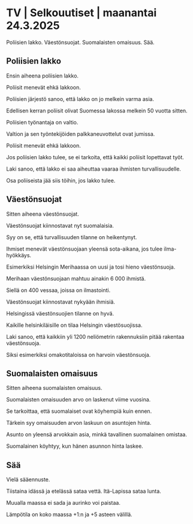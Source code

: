 # TV \| Selkouutiset \| maanantai 24.3.2025

Poliisien lakko. Väestönsuojat. Suomalaisten omaisuus. Sää.

## Poliisien lakko

Ensin aiheena poliisien lakko.

Poliisit menevät ehkä lakkoon.

Poliisien järjestö sanoo, että lakko on jo melkein varma asia.

Edellisen kerran poliisit olivat Suomessa lakossa melkein 50 vuotta sitten.

Poliisien työnantaja on valtio.

Valtion ja sen työntekijöiden palkkaneuvottelut ovat jumissa.

Poliisit menevät ehkä lakkoon.

Jos poliisien lakko tulee, se ei tarkoita, että kaikki poliisit lopettavat työt.

Laki sanoo, että lakko ei saa aiheuttaa vaaraa ihmisten turvallisuudelle.

Osa poliiseista jää siis töihin, jos lakko tulee.

## Väestönsuojat

Sitten aiheena väestönsuojat.

Väestönsuojat kiinnostavat nyt suomalaisia.

Syy on se, että turvallisuuden tilanne on heikentynyt.

Ihmiset menevät väestönsuojaan yleensä sota-aikana, jos tulee ilma-hyökkäys.

Esimerkiksi Helsingin Merihaassa on uusi ja tosi hieno väestönsuoja.

Merihaan väestönsuojaan mahtuu ainakin 6 000 ihmistä.

Siellä on 400 vessaa, joissa on ilmastointi.

Väestönsuojat kiinnostavat nykyään ihmisiä.

Helsingissä väestönsuojien tilanne on hyvä.

Kaikille helsinkiläisille on tilaa Helsingin väestösuojissa.

Laki sanoo, että kaikkiin yli 1200 neliömetrin rakennuksiin pitää rakentaa väestönsuoja.

Siksi esimerkiksi omakotitaloissa on harvoin väestönsuoja.

## Suomalaisten omaisuus

Sitten aiheena suomalaisten omaisuus.

Suomalaisten omaisuuden arvo on laskenut viime vuosina.

Se tarkoittaa, että suomalaiset ovat köyhempiä kuin ennen.

Tärkein syy omaisuuden arvon laskuun on asuntojen hinta.

Asunto on yleensä arvokkain asia, minkä tavallinen suomalainen omistaa.

Suomalainen köyhtyy, kun hänen asunnon hinta laskee.

## Sää

Vielä sääennuste.

Tiistaina idässä ja etelässä sataa vettä. Itä-Lapissa sataa lunta.

Muualla maassa ei sada ja aurinko voi paistaa.

Lämpötila on koko maassa +1:n ja +5 asteen välillä.

